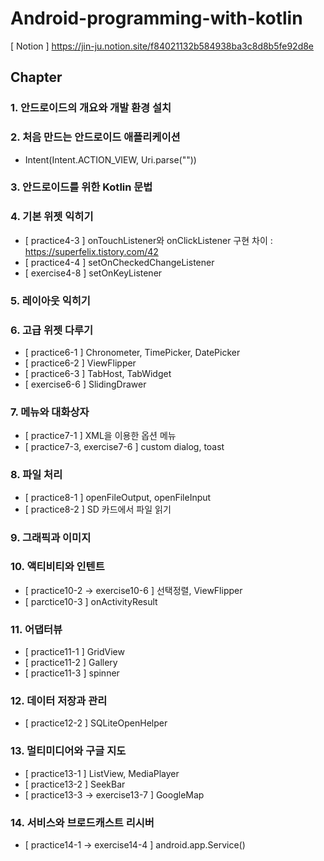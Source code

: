 # Android-programming-with-kotlin
[ Notion ] https://jin-ju.notion.site/f84021132b584938ba3c8d8b5fe92d8e

## Chapter
### 1. 안드로이드의 개요와 개발 환경 설치

### 2. 처음 만드는 안드로이드 애플리케이션
- Intent(Intent.ACTION_VIEW, Uri.parse(""))

### 3. 안드로이드를 위한 Kotlin 문법

### 4. 기본 위젯 익히기
- [ practice4-3 ] onTouchListener와 onClickListener 구현 차이 : https://superfelix.tistory.com/42
- [ practice4-4 ] setOnCheckedChangeListener
- [ exercise4-8 ] setOnKeyListener

### 5. 레이아웃 익히기

### 6. 고급 위젯 다루기
- [ practice6-1 ] Chronometer, TimePicker, DatePicker
- [ practice6-2 ] ViewFlipper
- [ practice6-3 ] TabHost, TabWidget
- [ exercise6-6 ] SlidingDrawer

### 7. 메뉴와 대화상자
- [ practice7-1 ] XML을 이용한 옵션 메뉴
- [ practice7-3, exercise7-6 ] custom dialog, toast

### 8. 파일 처리
- [ practice8-1 ] openFileOutput, openFileInput
- [ practice8-2 ] SD 카드에서 파일 읽기

### 9. 그래픽과 이미지

### 10. 액티비티와 인텐트
- [ practice10-2 → exercise10-6 ] 선택정렬, ViewFlipper
- [ parctice10-3 ] onActivityResult

### 11. 어댑터뷰
- [ practice11-1 ] GridView
- [ practice11-2 ] Gallery
- [ practice11-3 ] spinner

### 12. 데이터 저장과 관리
- [ practice12-2 ] SQLiteOpenHelper

### 13. 멀티미디어와 구글 지도
- [ practice13-1 ] ListView, MediaPlayer
- [ practice13-2 ] SeekBar
- [ practice13-3  → exercise13-7 ] GoogleMap

### 14. 서비스와 브로드캐스트 리시버
- [ practice14-1 → exercise14-4 ] android.app.Service()
